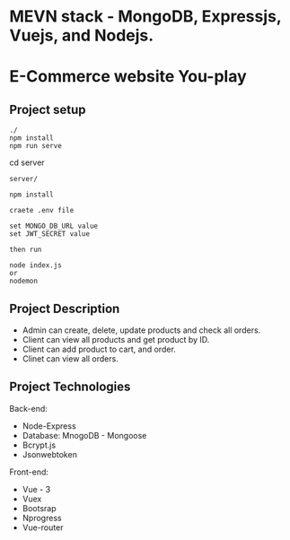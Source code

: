 #  MEVN stack - MongoDB, Expressjs, Vuejs, and Nodejs.
# E-Commerce website You-play
## Project setup
```
./
npm install
npm run serve
```
cd server
```
server/

npm install

craete .env file 

set MONGO_DB_URL value
set JWT_SECRET value

then run

node index.js
or 
nodemon
```

## Project Description

- Admin can create, delete, update products and check all orders.
- Client can view all products and get product by ID.
- Client can add product to cart, and order.
- Clinet can view all orders.

## Project Technologies 

Back-end: 

- Node-Express
- Database: MnogoDB - Mongoose
- Bcrypt.js
- Jsonwebtoken

Front-end:
- Vue - 3
- Vuex
- Bootsrap
- Nprogress
- Vue-router
